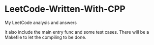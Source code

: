 # LeetCode-Written-With-CPP
My LeetCode analysis and answers  

It also include the main entry func and some test cases.
There will be a Makefile to let the compiling to be done.
